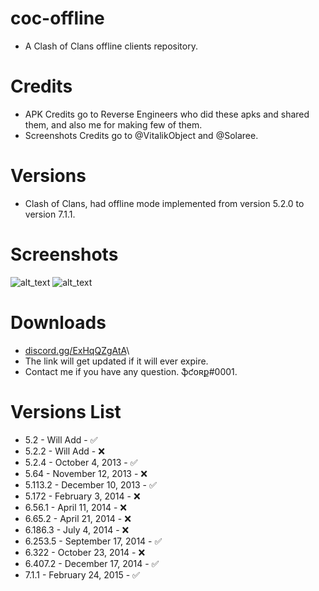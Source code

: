 # coc-offline
- A Clash of Clans offline clients repository.

# Credits
- APK Credits go to Reverse Engineers who did these apks and shared them, and also me for making few of them.
- Screenshots Credits go to @VitalikObject and @Solaree.

# Versions
- Clash of Clans, had offline mode implemented from version 5.2.0 to version 7.1.1.

# Screenshots
![alt_text](https://telegra.ph/file/09759efadf4930a5eb067.jpg)
![alt_text](https://telegra.ph/file/3022cd9c160af6bd40e57.jpg)

# Downloads
- [discord.gg/ExHqQZgAtA](discord.gg/ExHqQZgAtA)\
- The link will get updated if it will ever expire.
- Contact me if you have any question. ֆƈօʀք#0001.

# Versions List
- 5.2 - Will Add - ✅
- 5.2.2 - Will Add - ❌
- 5.2.4 - October 4, 2013 - ✅
- 5.64 - November 12, 2013 - ❌
- 5.113.2 - December 10, 2013 - ✅
- 5.172 - February 3, 2014 - ❌
- 6.56.1 - April 11, 2014 - ❌
- 6.65.2 - April 21, 2014 - ❌
- 6.186.3 - July 4, 2014 - ❌
- 6.253.5 - September 17, 2014 - ✅
- 6.322 - October 23, 2014 - ❌
- 6.407.2 - December 17, 2014 - ✅
- 7.1.1 - February 24, 2015 - ✅
